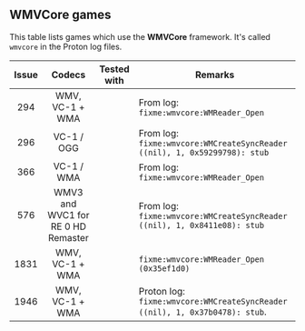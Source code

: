 ## WMVCore games

This table lists games which use the **WMVCore** framework.
It's called `wmvcore` in the Proton log files.

| Issue |               Codecs               | Tested with | Remarks                                                                     |
| :---: | :--------------------------------: | :---------: | --------------------------------------------------------------------------- |
|  294  |          WMV, VC-1 + WMA           |             | From log: `fixme:wmvcore:WMReader_Open`                                     |
|  296  |             VC-1 / OGG             |             | From log: `fixme:wmvcore:WMCreateSyncReader ((nil), 1, 0x59299798): stub`   |
|  366  |             VC-1 / WMA             |             | From log: `fixme:wmvcore:WMReader_Open`                                     |
|  576  | WMV3 and WVC1 for RE 0 HD Remaster |             | From log: `fixme:wmvcore:WMCreateSyncReader ((nil), 1, 0x8411e08): stub`    |
| 1831  |          WMV, VC-1 + WMA           |             | `fixme:wmvcore:WMReader_Open (0x35ef1d0)`                                   |
| 1946  |          WMV, VC-1 + WMA           |             | Proton log: `fixme:wmvcore:WMCreateSyncReader ((nil), 1, 0x37b0478): stub`. |
